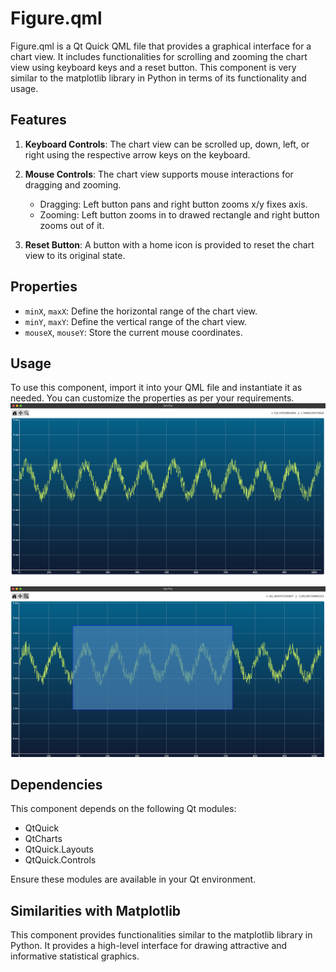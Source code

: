 # Figure.qml

Figure.qml is a Qt Quick QML file that provides a graphical interface for a chart view. It includes functionalities for scrolling and zooming the chart view using keyboard keys and a reset button. This component is very similar to the matplotlib library in Python in terms of its functionality and usage.

## Features

1. **Keyboard Controls**: The chart view can be scrolled up, down, left, or right using the respective arrow keys on the keyboard.

2. **Mouse Controls**: The chart view supports mouse interactions for dragging and zooming.
    - Dragging: Left button pans and right button zooms x/y fixes axis.
    - Zooming: Left button zooms in to drawed rectangle and right button zooms out of it.

3. **Reset Button**: A button with a home icon is provided to reset the chart view to its original state.

## Properties

- `minX`, `maxX`: Define the horizontal range of the chart view.
- `minY`, `maxY`: Define the vertical range of the chart view.
- `mouseX`, `mouseY`: Store the current mouse coordinates.

## Usage

To use this component, import it into your QML file and instantiate it as needed. You can customize the properties as per your requirements.
![First Image](images/first.png)

![Second Image](images/second.png)

## Dependencies

This component depends on the following Qt modules:

- QtQuick
- QtCharts
- QtQuick.Layouts
- QtQuick.Controls

Ensure these modules are available in your Qt environment.

## Similarities with Matplotlib

This component provides functionalities similar to the matplotlib library in Python. It provides a high-level interface for drawing attractive and informative statistical graphics.
